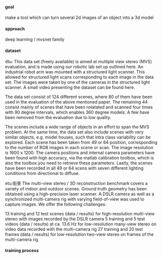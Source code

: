

#### goal
  make a tool which can turn several 2d images of an object into a 3d model

#### approach 
  deep learning / mvsnet family

#### dataset
  dtu:
  This data set (freely available) is aimed at multiple view stereo (MVS) evaluation, and is made using our robotic lab set up outlined here.
  An industrial robot arm was mounted with a structured light scanner. This allowed for structured light scans corresponding to each image in the data set. The images were taken by one of the cameras in the structured light scanner. A small video presenting the dataset can be found here.

The data set consist of 124 different scenes, where 80 of them have been used in the evaluation of the above mentioned paper. The remaining 44 consist mainly of scenes that have been rotatated and scanned four times with 90 degree intervals, which enables 360 degree models. A few have been removed from the evaluation due to low quality.

The scenes include a wide range of objects in an effort to span the MVS problem. At the same time, the data set also include scenes with very similar objects, e.g. model houses, such that intra class variability can be explored. Each scene has been taken from 49 or 64 position, corresponding to the number of RGB images in each scene or scan. The image resolution is 1600 x 1200. The camera positions and internal camera parameters have been found with high accuracy, via the matlab calibration toolbox, which is also the toolbox you need to retrieve these parameters.  Lastly, the scenes have been recorded in all 49 or 64 scens with seven different lighting conditions from directional to diffuse.

  etu:街景
    The multi-view stereo / 3D reconstruction benchmark covers a variety of indoor and outdoor scenes.
Ground truth geometry has been obtained using a high-precision laser scanner.
A DSLR camera as well as a synchronized multi-camera rig with varying field-of-view was used to capture images.
We offer the following challenges:

13 training and 12 test scenes (data / results) for high-resolution multi-view stereo with images recorded by the DSLR camera
5 training and 5 test videos (data / results) at ca. 13.6 Hz for low-resolution many-view stereo on video data recorded with the multi-camera rig
27 training and 20 test frames (data / results) for low-resolution two-view stereo on frames of the multi-camera rig

#### training process
  

